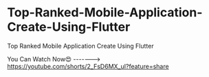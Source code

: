 # Top-Ranked-Mobile-Application-Create-Using-Flutter
Top Ranked Mobile Application Create Using Flutter


You Can Watch Now😍  ------->  https://youtube.com/shorts/2_FsD6MX_uI?feature=share
